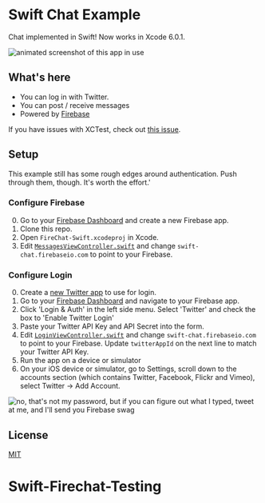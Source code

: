 Swift Chat Example
==============

Chat implemented in Swift! Now works in Xcode 6.0.1.

![animated screenshot of this app in use](ios-chat.gif)

## What's here

* You can log in with Twitter.
* You can post / receive messages
* Powered by [Firebase](https://www.firebase.com/)

If you have issues with XCTest, check out [this issue](https://github.com/firebase/ios-swift-chat-example/issues/5).

## Setup
This example still has some rough edges around authentication. Push through them, though. It's worth the effort.'

### Configure Firebase

0. Go to your [Firebase Dashboard](https://www.firebase.com/account/) and create a new Firebase app.
0. Clone this repo.
0. Open `FireChat-Swift.xcodeproj` in Xcode.
0. Edit [`MessagesViewController.swift`](FireChat-Swift/MessagesViewController.swift) and change `swift-chat.firebaseio.com` to point to your Firebase.

### Configure Login

0. Create a [new Twitter app](https://apps.twitter.com/) to use for login.
0. Go to your [Firebase Dashboard](https://www.firebase.com/account/) and navigate to your Firebase app.
0. Click 'Login & Auth' in the left side menu. Select 'Twitter' and check the box to 'Enable Twitter Login'
0. Paste your Twitter API Key and API Secret into the form.
0. Edit [`LoginViewController.swift`](FireChat-Swift/LoginViewController.swift) and change `swift-chat.firebaseio.com` to point to your Firebase. Update `twitterAppId` on the next line to match your Twitter API Key.
0. Run the app on a device or simulator
0. On your iOS device or simulator, go to Settings, scroll down to the accounts section (which contains Twitter, Facebook, Flickr and Vimeo), select Twitter -> Add Account.

![no, that's not my password, but if you can figure out what I typed, tweet at me, and I'll send you Firebase swag](setup-twitter.gif)


## License
[MIT](http://firebase.mit-license.org)
# Swift-Firechat-Testing
